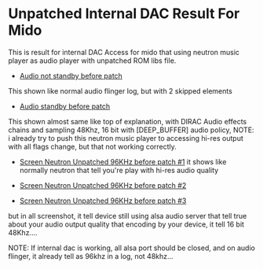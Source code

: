 # Unpatched Internal DAC Result For Mido

This is result for internal DAC Access for mido that using neutron music player as audio player
with unpatched ROM libs file.

- [Audio not standby before patch](https://github.com/Nicklas373/Internal_DAC_Fixer/blob/master/docs/unpacthed/audio_not_standby_before_patch.log)

This shown like normal audio flinger log, but with 2 skipped elements

- [Audio standby before patch](https://github.com/Nicklas373/Internal_DAC_Fixer/blob/master/docs/unpacthed/audio_standby_before_patch.log)

This shown almost same like top of explanation, with DIRAC Audio effects chains and sampling 48Khz, 16 bit with [DEEP_BUFFER] audio policy, NOTE: i already try to push this neutron music player to accessing hi-res output with all flags change, but that not working correctly.

- [Screen Neutron Unpatched 96KHz before patch #1](https://github.com/Nicklas373/Internal_DAC_Fixer/blob/master/docs/unpacthed/Screenshot_20190214-092630.png)
it shows like normally neutron that tell you're play with hi-res audio quality

- [Screen Neutron Unpatched 96KHz before patch #2](https://github.com/Nicklas373/Internal_DAC_Fixer/blob/master/docs/unpacthed/Screenshot_20190214-092645.png)

- [Screen Neutron Unpatched 96KHz before patch #3](https://github.com/Nicklas373/Internal_DAC_Fixer/blob/master/docs/unpacthed/Screenshot_20190214-092657.png)

but in all screenshot, it tell device still using alsa audio server that tell true about your audio output quality that encoding by your device, it tell 16 bit 48Khz....

NOTE: If internal dac is working, all alsa port should be closed, and on audio flinger, it already tell as 96khz in a log, not 48khz...
